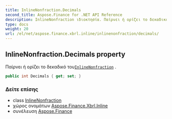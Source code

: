 ```yaml
---
title: InlineNonfraction.Decimals
second_title: Aspose.Finance for .NET API Reference
description: InlineNonfraction ιδιοκτησία. Παίρνει ή ορίζει το δεκαδικό τουInlineNonfraction .
type: docs
weight: 20
url: /el/net/aspose.finance.xbrl.inline/inlinenonfraction/decimals/
---
```

## InlineNonfraction.Decimals property

Παίρνει ή ορίζει το δεκαδικό του[`InlineNonfraction`](../) .

```csharp
public int Decimals { get; set; }
```

### Δείτε επίσης

* class [InlineNonfraction](../)
* χώρος ονομάτων [Aspose.Finance.Xbrl.Inline](../../inlinenonfraction/)
* συνέλευση [Aspose.Finance](../../../)


